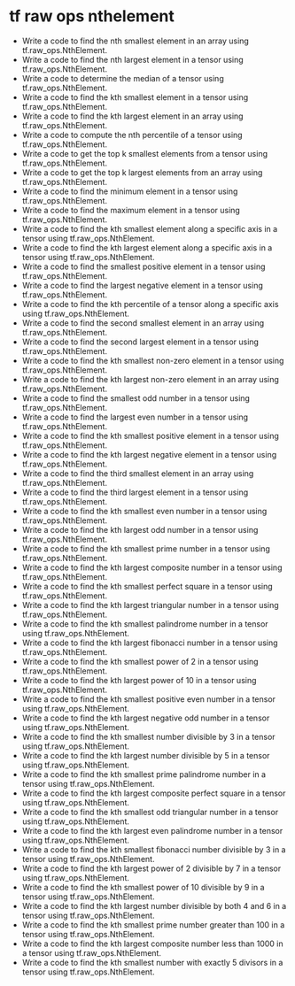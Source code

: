 # tf raw ops nthelement

- Write a code to find the nth smallest element in an array using tf.raw_ops.NthElement.
- Write a code to find the nth largest element in a tensor using tf.raw_ops.NthElement.
- Write a code to determine the median of a tensor using tf.raw_ops.NthElement.
- Write a code to find the kth smallest element in a tensor using tf.raw_ops.NthElement.
- Write a code to find the kth largest element in an array using tf.raw_ops.NthElement.
- Write a code to compute the nth percentile of a tensor using tf.raw_ops.NthElement.
- Write a code to get the top k smallest elements from a tensor using tf.raw_ops.NthElement.
- Write a code to get the top k largest elements from an array using tf.raw_ops.NthElement.
- Write a code to find the minimum element in a tensor using tf.raw_ops.NthElement.
- Write a code to find the maximum element in a tensor using tf.raw_ops.NthElement.
- Write a code to find the kth smallest element along a specific axis in a tensor using tf.raw_ops.NthElement.
- Write a code to find the kth largest element along a specific axis in a tensor using tf.raw_ops.NthElement.
- Write a code to find the smallest positive element in a tensor using tf.raw_ops.NthElement.
- Write a code to find the largest negative element in a tensor using tf.raw_ops.NthElement.
- Write a code to find the kth percentile of a tensor along a specific axis using tf.raw_ops.NthElement.
- Write a code to find the second smallest element in an array using tf.raw_ops.NthElement.
- Write a code to find the second largest element in a tensor using tf.raw_ops.NthElement.
- Write a code to find the kth smallest non-zero element in a tensor using tf.raw_ops.NthElement.
- Write a code to find the kth largest non-zero element in an array using tf.raw_ops.NthElement.
- Write a code to find the smallest odd number in a tensor using tf.raw_ops.NthElement.
- Write a code to find the largest even number in a tensor using tf.raw_ops.NthElement.
- Write a code to find the kth smallest positive element in a tensor using tf.raw_ops.NthElement.
- Write a code to find the kth largest negative element in a tensor using tf.raw_ops.NthElement.
- Write a code to find the third smallest element in an array using tf.raw_ops.NthElement.
- Write a code to find the third largest element in a tensor using tf.raw_ops.NthElement.
- Write a code to find the kth smallest even number in a tensor using tf.raw_ops.NthElement.
- Write a code to find the kth largest odd number in a tensor using tf.raw_ops.NthElement.
- Write a code to find the kth smallest prime number in a tensor using tf.raw_ops.NthElement.
- Write a code to find the kth largest composite number in a tensor using tf.raw_ops.NthElement.
- Write a code to find the kth smallest perfect square in a tensor using tf.raw_ops.NthElement.
- Write a code to find the kth largest triangular number in a tensor using tf.raw_ops.NthElement.
- Write a code to find the kth smallest palindrome number in a tensor using tf.raw_ops.NthElement.
- Write a code to find the kth largest fibonacci number in a tensor using tf.raw_ops.NthElement.
- Write a code to find the kth smallest power of 2 in a tensor using tf.raw_ops.NthElement.
- Write a code to find the kth largest power of 10 in a tensor using tf.raw_ops.NthElement.
- Write a code to find the kth smallest positive even number in a tensor using tf.raw_ops.NthElement.
- Write a code to find the kth largest negative odd number in a tensor using tf.raw_ops.NthElement.
- Write a code to find the kth smallest number divisible by 3 in a tensor using tf.raw_ops.NthElement.
- Write a code to find the kth largest number divisible by 5 in a tensor using tf.raw_ops.NthElement.
- Write a code to find the kth smallest prime palindrome number in a tensor using tf.raw_ops.NthElement.
- Write a code to find the kth largest composite perfect square in a tensor using tf.raw_ops.NthElement.
- Write a code to find the kth smallest odd triangular number in a tensor using tf.raw_ops.NthElement.
- Write a code to find the kth largest even palindrome number in a tensor using tf.raw_ops.NthElement.
- Write a code to find the kth smallest fibonacci number divisible by 3 in a tensor using tf.raw_ops.NthElement.
- Write a code to find the kth largest power of 2 divisible by 7 in a tensor using tf.raw_ops.NthElement.
- Write a code to find the kth smallest power of 10 divisible by 9 in a tensor using tf.raw_ops.NthElement.
- Write a code to find the kth largest number divisible by both 4 and 6 in a tensor using tf.raw_ops.NthElement.
- Write a code to find the kth smallest prime number greater than 100 in a tensor using tf.raw_ops.NthElement.
- Write a code to find the kth largest composite number less than 1000 in a tensor using tf.raw_ops.NthElement.
- Write a code to find the kth smallest number with exactly 5 divisors in a tensor using tf.raw_ops.NthElement.